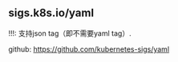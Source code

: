 ## sigs.k8s.io/yaml
!!!: 支持json tag（即不需要yaml tag）.

github: https://github.com/kubernetes-sigs/yaml

